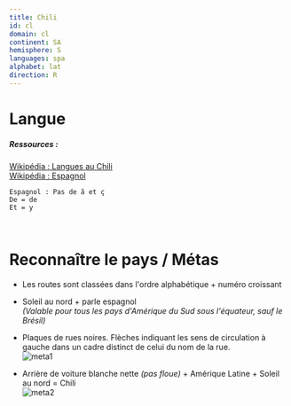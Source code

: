 ```yaml
---
title: Chili
id: cl
domain: cl
continent: SA
hemisphere: S
languages: spa
alphabet: lat
direction: R
---
```


# Langue

##### Ressources :

[Wikipédia : Langues au Chili](https://fr.wikipedia.org/wiki/Langues_au_Chili)  
[Wikipédia : Espagnol](https://fr.wikipedia.org/wiki/Espagnol)  

```
Espagnol : Pas de ã et ç
De = de
Et = y
```

<br/>

# Reconnaître le pays / Métas

- Les routes sont classées dans l'ordre alphabétique + numéro croissant
- Soleil au nord + parle espagnol  
  *(Valable pour tous les pays d'Amérique du Sud sous l'équateur, sauf le Brésil)*
- Plaques de rues noires. Flèches indiquant les sens de circulation à gauche dans un cadre distinct de celui du nom de la rue.  
  ![meta1](/images/cl_geoguessr.png)

- Arrière de voiture blanche nette _(pas floue)_ + Amérique Latine + Soleil au nord = Chili  
  ![meta2](/images/cl_geoguessr2.png)

